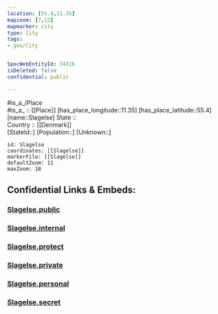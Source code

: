 ```yaml
---
location: [55.4,11.35] 
mapzoom: [7,12] 
mapmarker: city 
type: City
tags:
- geo/City


SpocWebEntityId: 34316
isDeleted: false
confidential: public

---
```

#is_a_/Place  
#is_a_ :: [[Place]] 
[has_place_longitude::11.35] 
[has_place_latitude::55.4] 
[name::Slagelse] 
State ::  
Country :: [[Denmark]]  
[StateId::] 
[Population::] 
[Unknown::] 


```leaflet
id: Slagelse
coordinates: [[Slagelse]] 
markerFile: [[Slagelse]] 
defaultZoom: 11 
maxZoom: 18
```


## Confidential Links & Embeds: 

### [Slagelse.public](/_public/\Earth\Continent\Europe\Europe~North\Denmark\Regions~Denmark\Sjælland\CitySlagelse.public.md) 

### [Slagelse.internal](/_internal/\Earth\Continent\Europe\Europe~North\Denmark\Regions~Denmark\Sjælland\CitySlagelse.internal.md) 

### [Slagelse.protect](/_protect/\Earth\Continent\Europe\Europe~North\Denmark\Regions~Denmark\Sjælland\CitySlagelse.protect.md) 

### [Slagelse.private](/_private/\Earth\Continent\Europe\Europe~North\Denmark\Regions~Denmark\Sjælland\CitySlagelse.private.md) 

### [Slagelse.personal](/_personal/\Earth\Continent\Europe\Europe~North\Denmark\Regions~Denmark\Sjælland\CitySlagelse.personal.md) 

### [Slagelse.secret](/_secret/\Earth\Continent\Europe\Europe~North\Denmark\Regions~Denmark\Sjælland\CitySlagelse.secret.md)

